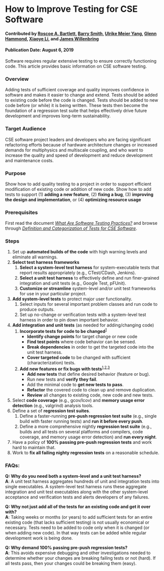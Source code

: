 # How to Improve Testing for CSE Software

#### Contributed by  [Roscoe A. Bartlett](https://github.com/bartlettroscoe), [Barry Smith](https://github.com/BarrySmith), [Ulrike Meier Yang](https://github.com/ulrikeyang), [Glenn Hammond](https://github.com/ghammond86), [Xiaoye Li](https://github.com/xiaoyeli), and [James Willenbring](https://github.com/jwillenbring)

#### Publication Date: August 6, 2019

<!-- deck text start -->
Software requires regular extensive testing to ensure correctly functioning code.
This article provides basic information on CSE software testing.
<!-- deck text end -->

### Overview
Adding tests of sufficient coverage and quality improves confidence in software and makes it easier to change and extend.
Tests should be added to existing code before the code is changed.
Tests should be added to new code before (or while) it is being written.
These tests then become the foundation of a regression test suite that helps effectively drive future development and improves long-term sustainability.

### Target Audience
CSE software project leaders and developers who are facing significant refactoring efforts because of hardware architecture changes or increased demands for multiphysics and multiscale coupling, and who want to increase the quality and speed of development and reduce development and maintenance costs.

### Purpose
Show how to add quality testing to a project in order to support efficient modification of existing code or addition of new code.
Show how to add tests to support (1) **adding a new feature**, (2) **fixing a bug**, (3) **improving the design and implementation**, or (4) **optimizing resource usage**

### Prerequisites

First read the document *[What Are Software Testing Practices?](./UnderstandingSoftwareTestingPractices.md)* and browse through *[Definition and Categorization of Tests for CSE Software](./DefinitionsCategorizationsOfTests.md)*.

### Steps

1. Set up **automated builds of the code** with high warning levels and eliminate all warnings.
2. **Select test harness frameworks**
    1. **Select a system-level test harness** for system-executable tests that report results appropriately (e.g., CTest/CDash, Jenkins).
    1. **Select a unit test harness** to effectively define and run finer-grained integration and unit tests (e.g., Google Test, pFUnit).
    1. **Customize or streamline** system-level and/or unit test frameworks for use in your particular project.
3. **Add system-level tests** to protect major user functionality.
    1. Select inputs for several important problem classes and run code to produce outputs.
    1. Set up no-change or verification tests with a system-level test harness in order to pin down important behavior.
4. **Add integration and unit tests** (as needed for adding/changing code)
    1. **Incorporate tests for code to be changed**<sup>[1]</sup>
        * **Identify change points** for target change or new code
        * **Find test points** where code behavior can be sensed.
        * **Break dependencies** in order to get the targeted code into the unit test harness.
        * **Cover targeted code** to be changed with sufficient (characterization) tests.
    2. **Add new features or fix bugs with tests**<sup>[1],[2],[3]</sup>
        * **Add new tests** that define desired behavior (feature or bug).
        * Run new tests and **verify they fail**.
        * Add the minimal code to **get new tests to pass**.
        * **Refactor** the covered code to clean up and remove duplication.
        * **Review** all changes to existing code, new code and new tests.
5. Select **code coverage** (e.g., gcov/lcov) and **memory usage error detection** (e.g., valgrind) analysis tools.
6. Define a set of **regression test suites**.
    1. Define a faster-running **pre-push regression test suite** (e.g., single build with faster running tests) and **run it before every push**.
    1. Define a more comprehensive nightly **regression test suite** (e.g., builds and all tests on several platforms and compilers, code coverage, and memory usage error detection) and **run every night**.
7. Have a policy of **100% passing pre-push regression tests** and work hard to maintain that.
8. Work to **fix all failing nighty regression tests** on a reasonable schedule.


### FAQs:

**Q: Why do you need both a system-level and a unit test harness?**<br>
**A**: A unit test harness aggregates hundreds of unit and integration tests into single executables.
A system-level test harness runs these aggregate integration and unit test executables along with the other system-level acceptance and verification tests and alerts developers of any failures.

**Q: Why not just add all of the tests for an existing code and get it over with?**<br>
**A**: Taking weeks or months (or years) to add sufficient tests for an entire existing code (that lacks sufficient testing) is not usually economical or necessary.
Tests need to be added to code only when it is changed (or when adding new code).
In that way tests can be added while regular development work is being done.

**Q: Why demand 100% passing pre-push regression tests?**<br>
**A**: This avoids expensive debugging and other investigations needed to determine whether your changes are breaking failing tests or not (hard).
If all tests pass, then your changes could be breaking them (easy).

<!---

ToDos:

* Improve the deck text ...

--->

<!--- References --->

<!---
Publish: yes
Pinned: no 
Topics: Testing
Track: how to
--->

[1]: https://bssw.io/items/working-effectively-with-legacy-code "Working Effectively with Legacy Code {Michael Feathers. Prentice Hall, 2005}"
[2]: https://www.oreilly.com/library/view/test-driven-development/0321146530/ "Test Driven Development {Kent Beck, Addison-Wesley Professional, 2003, ISBN: 0321146530}"
[3]: https://bssw.io/items/code-complete-a-practical-handbook-of-software-construction "Code Complete: Second Edition}"

